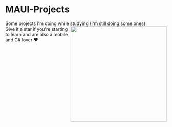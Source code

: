 # MAUI-Projects 

Some projects i'm doing while studying (I'm still doing some ones) <img align="right" src="https://github.com/EMarceloCM/MAUI-Projects/assets/120042864/7cdaf81d-e75a-45b7-9549-576f147db8fc" width="300" heght="auto"/>
</br>
Give it a star if you're starting to learn and are also a mobile and C# lover ❤️
